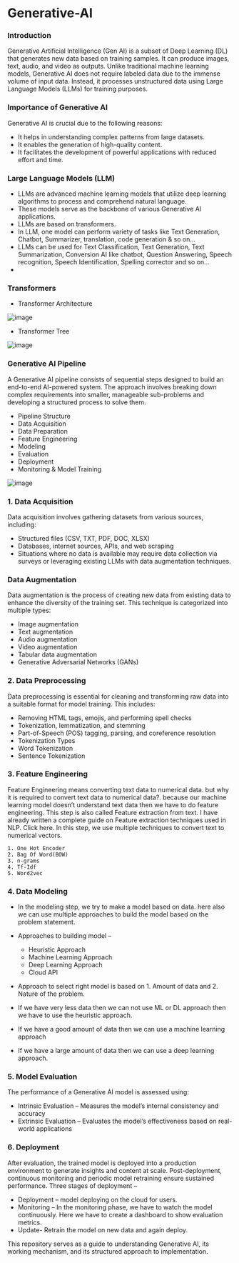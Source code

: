 # Generative-AI
### Introduction
Generative Artificial Intelligence (Gen AI) is a subset of Deep Learning (DL) that generates new data based on training samples. It can produce images, text, audio, and video as outputs. Unlike traditional machine learning models, Generative AI does not require labeled data due to the immense volume of input data. Instead, it processes unstructured data using Large Language Models (LLMs) for training purposes.

### Importance of Generative AI
Generative AI is crucial due to the following reasons:
 - It helps in understanding complex patterns from large datasets.
 - It enables the generation of high-quality content.
 - It facilitates the development of powerful applications with reduced effort and time.

### Large Language Models (LLM)
 - LLMs are advanced machine learning models that utilize deep learning algorithms to process and comprehend natural language.
 - These models serve as the backbone of various Generative AI applications.
 - LLMs are based on transformers.
 - In LLM, one model can perform variety of tasks like Text Generation, Chatbot, Summarizer, translation, code generation & so on...
 - LLMs can be used for Text Classification, Text Generation, Text Summarization, Conversion AI like chatbot, Question Answering, Speech recognition, Speech Identification, Spelling corrector and so on...
 - 

### Transformers
- Transformer Architecture

![image](https://github.com/user-attachments/assets/9bf71c06-0adb-4c74-a932-76719c16b755)

- Transformer Tree

![image](https://github.com/user-attachments/assets/26851098-ca69-48d4-b99e-0856e8213c20)


### Generative AI Pipeline
A Generative AI pipeline consists of sequential steps designed to build an end-to-end AI-powered system. The approach involves breaking down complex requirements into smaller, manageable sub-problems and developing a structured process to solve them.
 - Pipeline Structure
 - Data Acquisition
 - Data Preparation
 - Feature Engineering
 - Modeling
 - Evaluation
 - Deployment
 - Monitoring & Model Training

![image](https://github.com/user-attachments/assets/75609deb-b69f-4472-abdf-97c73d774466)


### 1. Data Acquisition
Data acquisition involves gathering datasets from various sources, including:
 - Structured files (CSV, TXT, PDF, DOC, XLSX)
 - Databases, internet sources, APIs, and web scraping
 - Situations where no data is available may require data collection via surveys or leveraging existing LLMs with data augmentation techniques.

### Data Augmentation
Data augmentation is the process of creating new data from existing data to enhance the diversity of the training set. This technique is categorized into multiple types:
 - Image augmentation
 - Text augmentation
 - Audio augmentation
 - Video augmentation
 - Tabular data augmentation
 - Generative Adversarial Networks (GANs)

### 2. Data Preprocessing
Data preprocessing is essential for cleaning and transforming raw data into a suitable format for model training. This includes:
 - Removing HTML tags, emojis, and performing spell checks
 - Tokenization, lemmatization, and stemming
 - Part-of-Speech (POS) tagging, parsing, and coreference resolution
 - Tokenization Types
 - Word Tokenization
 - Sentence Tokenization

### 3. Feature Engineering
Feature Engineering means converting text data to numerical data. but why it is required to convert text data to numerical data?. because our machine learning model doesn’t understand text data then we have to do feature engineering. This step is also called Feature extraction from text. I have already written a complete guide on Feature extraction techniques used in NLP. Click here. In this step, we use multiple techniques to convert text to numerical vectors.  

    1. One Hot Encoder 
    2. Bag Of Word(BOW)
    3. n-grams
    4. Tf-Idf
    5. Word2vec

### 4. Data Modeling
 - In the modeling step, we try to make a model based on data. here also we can use multiple approaches to build the model based on the problem statement.
 - Approaches to building model –
   - Heuristic Approach
   - Machine Learning Approach
   - Deep Learning Approach
   - Cloud API
 - Approach to select right model is based on 1. Amount of data and 2. Nature of the problem.

 - If we have very less data then we can not use ML or DL approach then we have to use the heuristic approach.
 - If we have a good amount of data then we can use a machine learning approach
 - If we have a large amount of data then we can use a deep learning approach.

### 5. Model Evaluation
The performance of a Generative AI model is assessed using:
 - Intrinsic Evaluation – Measures the model’s internal consistency and accuracy
 - Extrinsic Evaluation – Evaluates the model’s effectiveness based on real-world applications

### 6. Deployment
After evaluation, the trained model is deployed into a production environment to generate insights and content at scale. Post-deployment, continuous monitoring and periodic model retraining ensure sustained performance.
Three stages of deployment –
 - Deployment – model deploying on the cloud for users.
 - Monitoring – In the monitoring phase, we have to watch the model continuously. Here we have to create a dashboard to show evaluation metrics.
 - Update- Retrain the model on new data and again deploy.

This repository serves as a guide to understanding Generative AI, its working mechanism, and its structured approach to implementation.
